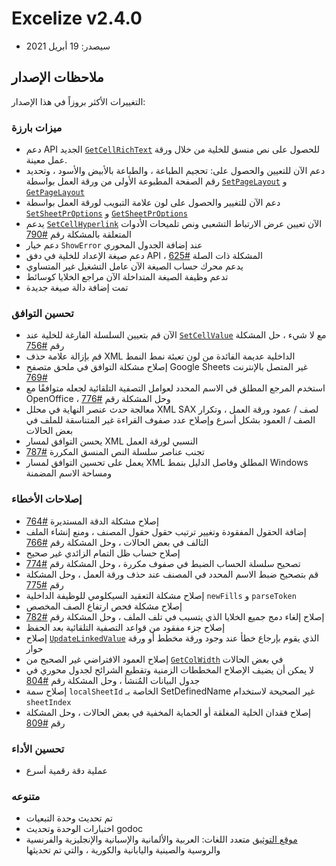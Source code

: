 # Excelize v2.4.0

* سيصدر: 19 أبريل 2021

## ملاحظات الإصدار

التغييرات الأكثر بروزاً في هذا الإصدار:

### ميزات بارزة

* دعم API الجديد [`GetCellRichText`](https://pkg.go.dev/github.com/360EntSecGroup-Skylar/excelize/v2@master#File.GetCellRichText) للحصول على نص منسق للخلية من خلال ورقة عمل معينة.
* دعم الآن للتعيين والحصول على: تحجيم الطباعة ، والطباعة بالأبيض والأسود ، وتحديد رقم الصفحة المطبوعة الأولى من ورقة العمل بواسطة [`SetPageLayout`](https://pkg.go.dev/github.com/360EntSecGroup-Skylar/excelize/v2@master#File.SetPageLayout) و [`GetPageLayout`](https://pkg.go.dev/github.com/360EntSecGroup-Skylar/excelize/v2@master#File.GetPageLayout)
* دعم الآن للتغيير والحصول على لون علامة التبويب لورقة العمل بواسطة [`SetSheetPrOptions`](https://pkg.go.dev/github.com/360EntSecGroup-Skylar/excelize/v2@master#File.SetSheetPrOptions) و [`GetSheetPrOptions`](https://pkg.go.dev/github.com/360EntSecGroup-Skylar/excelize/v2@master#File.GetSheetPrOptions)
* يدعم [`SetCellHyperlink`](https://pkg.go.dev/github.com/360EntSecGroup-Skylar/excelize/v2@master#File.SetCellHyperlink) الآن تعيين عرض الارتباط التشعبي ونص تلميحات الأدوات المتعلقة بالمشكلة رقم [#790](https://github.com/xuri/excelize/issues/790)
* دعم خيار `ShowError` عند إضافة الجدول المحوري
* دعم صيغة الإعداد للخلية في دفق API ، المشكلة ذات الصلة [#625](https://github.com/xuri/excelize/issues/625)
* يدعم محرك حساب الصيغة الآن عامل التشغيل غير المتساوي
* تدعم وظيفة الصيغة المتداخلة الآن مراجع الخلايا كوسائط
* تمت إضافة دالة صيغة جديدة

### تحسين التوافق

* الآن قم بتعيين السلسلة الفارغة للخلية عند [`SetCellValue`](https://pkg.go.dev/github.com/360EntSecGroup-Skylar/excelize/v2@master#File.SetCellValue) مع لا شيء ، حل المشكلة رقم [#756](https://github.com/xuri/excelize/issues/756)
* قم بإزالة علامة حذف XML الداخلية عديمة الفائدة من لون تعبئة نمط النمط
* إصلاح مشكلة التوافق في ملحق متصفح Google Sheets غير المتصل بالإنترنت [#769](https://github.com/xuri/excelize/issues/769)
* استخدم المرجع المطلق في الاسم المحدد لعوامل التصفية التلقائية لجعله متوافقًا مع OpenOffice ، وحل المشكلة رقم [#776](https://github.com/xuri/excelize/issues/776)
* معالجة حدث عنصر النهاية في محلل XML SAX لصف / عمود ورقة العمل ، وتكرار الصف / العمود بشكل أسرع وإصلاح عدد صفوف القراءة غير المتناسقة للملف في بعض الحالات
* يحسن التوافق لمسار XML النسبي لورقة العمل
* تجنب عناصر سلسلة النص المنسق المكررة [#787](https://github.com/xuri/excelize/issues/787)
* يعمل على تحسين التوافق لمسار XML المطلق وفاصل الدليل بنمط Windows ومساحة الاسم المضمنة

### إصلاحات الأخطاء

* إصلاح مشكلة الدقة المستديرة [#764](https://github.com/xuri/excelize/issues/764)
* إضافة الحقول المفقودة وتغيير ترتيب حقول حقول المصنف ، ومنع إنشاء الملف التالف في بعض الحالات ، وحل المشكلة رقم [#766](https://github.com/xuri/excelize/issues/766)
* إصلاح حساب ظل التمام الزائدي غير صحيح
* تصحيح سلسلة الحساب الضبط في صفوف مكررة ، وحل المشكلة رقم [#774](https://github.com/xuri/excelize/issues/774)
* قم بتصحيح ضبط الاسم المحدد في المصنف عند حذف ورقة العمل ، وحل المشكلة رقم [#775](https://github.com/xuri/excelize/issues/775)
* إصلاح مشكلة التعقيد السيكلومي للوظيفة الداخلية `newFills` و `parseToken`
* إصلاح مشكلة فحص ارتفاع الصف المخصص
* إصلاح إلغاء دمج جميع الخلايا الذي يتسبب في تلف الملف ، وحل المشكلة رقم [#782](https://github.com/xuri/excelize/issues/782)
* إصلاح جزء مفقود من قواعد التصفية التلقائية بعد الحفظ
* إصلاح [`UpdateLinkedValue`](https://pkg.go.dev/github.com/360EntSecGroup-Skylar/excelize/v2@master#File.UpdateLinkedValue) الذي يقوم بإرجاع خطأ عند وجود ورقة مخطط أو ورقة حوار
* إصلاح العمود الافتراضي غير الصحيح من [`GetColWidth`](https://pkg.go.dev/github.com/360EntSecGroup-Skylar/excelize/v2@master#File.GetColWidth) في بعض الحالات
* لا يمكن أن يضيف الإصلاح المخططات الزمنية وتقطيع الشرائح لجدول محوري في جدول البيانات المُنشأ ، وحل المشكلة رقم [#804](https://github.com/xuri/excelize/issues/804)
* إصلاح سمة `localSheetId` الخاصة بـ SetDefinedName غير الصحيحة لاستخدام `sheetIndex`
* إصلاح فقدان الخلية المغلقة أو الحماية المخفية في بعض الحالات ، وحل المشكلة رقم [#809](https://github.com/xuri/excelize/issues/809)

### تحسين الأداء

* عملية دقة رقمية أسرع

### متنوعه

* تم تحديث وحدة التبعيات
* اختبارات الوحدة وتحديث godoc
* [موقع التوثيق](https://xuri.me/excelize) متعدد اللغات: العربية والألمانية والإسبانية والإنجليزية والفرنسية والروسية والصينية واليابانية والكورية ، والتي تم تحديثها

